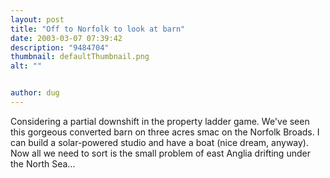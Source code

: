 ```yaml
---
layout: post
title: "Off to Norfolk to look at barn"
date: 2003-03-07 07:39:42
description: "9484704"
thumbnail: defaultThumbnail.png
alt: ""


author: dug
---
```


<p>Considering a partial downshift in the property ladder game. We've seen this gorgeous converted barn on three acres smac on the Norfolk Broads. I can build a solar-powered studio and have a boat (nice dream, anyway). Now all we need to sort is the small problem of east Anglia drifting under the North Sea...</p>
